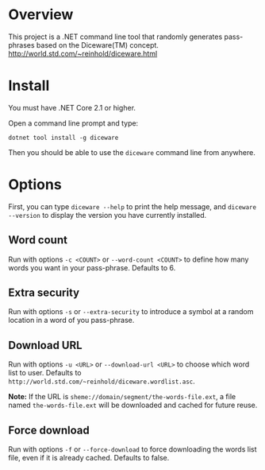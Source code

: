 # Overview

This project is a .NET command line tool that randomly generates pass-phrases based on the Diceware(TM) concept.<br/>
http://world.std.com/~reinhold/diceware.html

# Install

You must have .NET Core 2.1 or higher.

Open a command line prompt and type:
```
dotnet tool install -g diceware
```
Then you should be able to use the `diceware` command line from anywhere.

# Options

First, you can type `diceware --help` to print the help message, and `diceware --version` to display the version you have currently installed.

## Word count

Run with options `-c <COUNT>` or `--word-count <COUNT>` to define how many words you want in your pass-phrase. Defaults to 6.

## Extra security

Run with options `-s` or `--extra-security` to introduce a symbol at a random location in a word of you pass-phrase.

## Download URL

Run with options `-u <URL>` or `--download-url <URL>` to choose which word list to user. Defaults to `http://world.std.com/~reinhold/diceware.wordlist.asc`.

**Note:** If the URL is `sheme://domain/segment/the-words-file.ext`, a file named `the-words-file.ext` will be downloaded and cached for future reuse.

## Force download

Run with options `-f` or `--force-download` to force downloading the words list file, even if it is already cached. Defaults to false.
